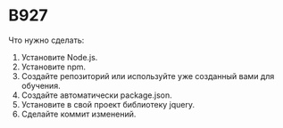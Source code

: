 # B927
Что нужно сделать:

1. Установите Node.js.
2. Установите npm.
3. Создайте репозиторий или используйте уже созданный вами для обучения.
4. Создайте автоматически package.json.
5. Установите в свой проект библиотеку jquery.
6. Сделайте коммит изменений.
